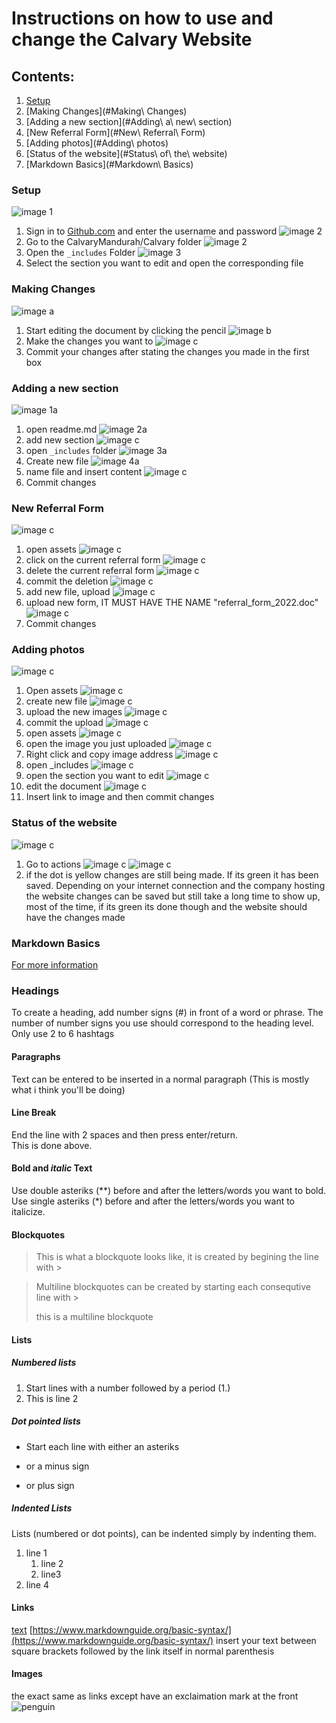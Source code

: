 # Instructions on how to use and change the Calvary Website
## Contents:
1. [Setup](#Setup)
2. [Making Changes](#Making\ Changes)
3. [Adding a new section](#Adding\ a\ new\ section)
4. [New Referral Form](#New\ Referral\ Form)
5. [Adding photos](#Adding\ photos)
6. [Status of the website](#Status\ of\ the\ website)
7. [Markdown Basics](#Markdown\ Basics)

### Setup
![image 1](setup/1.png)
1. Sign in to [Github.com](https://github.com/login) and enter the username and password
![image 2](setup/4.png)
2. Go to the CalvaryMandurah/Calvary folder 
![image 2](setup/5.png)
3. Open the `_includes` Folder 
![image 3](setup/6.png)
4. Select the section you want to edit and open the corresponding file

### Making Changes
![image a](setup/a.png)
1. Start editing the document by clicking the pencil
![image b](setup/b.png)
2. Make the changes you want to
![image c](setup/c.png)
3. Commit your changes after stating the changes you made in the first box

### Adding a new section
![image 1a](setup/[.png)
1. open readme.md
![image 2a](setup/].png)
2. add new section
![image c](setup/5.png)
3. open `_includes` folder
![image 3a](setup/;.png)
4. Create new file
![image 4a](setup/'.png)
5. name file and insert content
![image c](setup/c.png)
6. Commit changes

### New Referral Form
![image c](setup/1a.png)
1. open assets
![image c](setup/1b.png)
3. click on the current referral form
![image c](setup/1c.png)
4. delete the current referral form 
![image c](setup/1d.png)
5. commit the deletion
![image c](setup/1e.png)
6. add new file, upload
![image c](setup/1f.png)
7. upload new form, IT MUST HAVE THE NAME "referral_form_2022.doc"
![image c](setup/1g.png)
8. Commit changes

### Adding photos
![image c](setup/2a.png)
1. Open assets
![image c](setup/2b.png)
2. create new file
![image c](setup/2c.png)
3. upload the new images
![image c](setup/2d.png)
4. commit the upload
![image c](setup/2e.png)
5. open assets
![image c](setup/2f.png)
6. open the image you just uploaded
![image c](setup/2g.png)
7. Right click and copy image address
![image c](setup/2h.png)
8. open _includes
![image c](setup/2i.png)
9. open the section you want to edit
![image c](setup/2j.png)
10. edit the document
![image c](setup/2k.png)
11. Insert link to image and then commit changes

### Status of the website
![image c](setup/3a.png)
1. Go to actions
![image c](setup/3b.png)
![image c](setup/3c.png)
2. if the dot is yellow changes are still being made. If its green it has been saved. 
    Depending on your internet connection and the company hosting the website changes can be saved but still take a long time to show up, most of the time, if its green its done though and the website should have the changes made

### Markdown Basics
[For more information](https://www.markdownguide.org/basic-syntax/)
### Headings
To create a heading, add number signs (#) in front of a word or phrase. The number of number signs you use should correspond to the heading level. Only use 2 to 6 hashtags

#### Paragraphs
Text can be entered to be inserted in a normal paragraph (This is mostly what i think you'll be doing)

#### Line Break
End the line with 2 spaces and then press enter/return.  
This is done above.

#### **Bold** and *italic* Text
Use double asteriks (**) before and after the letters/words you want to bold. 
Use single asteriks (*) before and after the letters/words you want to italicize. 

#### Blockquotes 
> This is what a blockquote looks like, it is created by begining the line with >

> Multiline blockquotes can be created by starting each consequtive line with >
>
> this is a multiline blockquote

#### Lists
##### Numbered lists
1. Start lines with a number followed by a period (1.)
2. This is line 2

##### Dot pointed lists
* Start each line with either an asteriks 
- or a minus sign 
+ or plus sign  

##### Indented Lists
Lists (numbered or dot points), can be indented simply by indenting them. 
1. line 1
    1. line 2
    2. line3 
2. line 4

#### Links
[text](https://www.markdownguide.org/basic-syntax/)
[https://www.markdownguide.org/basic-syntax/](https://www.markdownguide.org/basic-syntax/)
insert your text between square brackets followed by the link itself in normal parenthesis

#### Images
the exact same as links except have an exclaimation mark at the front
![penguin](https://mdg.imgix.net/assets/images/tux.png?auto=format&fit=clip&q=40&w=100)

